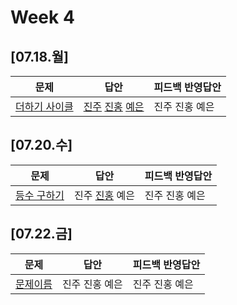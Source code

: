 # Week 4
## [07.18.월]

| 문제                                              | 답안                                          | 피드백 반영답안                       |
| ------------------------------------------------- | --------------------------------------------- | -------------------------------------- |
| [더하기 사이클](https://www.acmicpc.net/problem/1110) | [진주](0718_kjj_1110.py) [진홍](0718_kjh_1110.py) [예은](0718_lye_1110.py) | 진주 진홍 예은 |

## [07.20.수]

| 문제                                              | 답안                                          | 피드백 반영답안                       |
| ------------------------------------------------- | --------------------------------------------- | -------------------------------------- |
| [등수 구하기](https://www.acmicpc.net/problem/1205) | 진주 [진홍](0720_kjh_1205.py) 예은 | 진주 진홍 예은 |

## [07.22.금]

| 문제                                              | 답안                                          | 피드백 반영답안                       |
| ------------------------------------------------- | --------------------------------------------- | -------------------------------------- |
| [문제이름]() | 진주 진홍 예은 | 진주 진홍 예은 |
